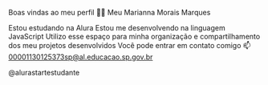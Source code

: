 Boas vindas ao meu perfil 💙💙
Meu Marianna Morais Marques

Estou estudando na Alura
Estou me desenvolvendo na linguagem JavaScript
Utilizo esse espaço para minha organização e compartilhamento dos meu projetos desenvolvidos
Você pode entrar em contato comigo 📫
00001130125373sp@al.educacao.sp.gov.br

@alurastartestudante
